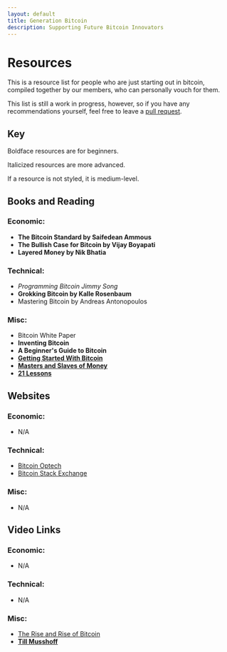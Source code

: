 ```yaml
---
layout: default
title: Generation Bitcoin
description: Supporting Future Bitcoin Innovators
---
```


# Resources

This is a resource list for people who are just starting out in bitcoin, compiled together by our members, who can personally vouch for them. 

This list is still a work in progress, however, so if you have any recommendations yourself, feel free to leave a [pull request](https://github.com/GenerationBitcoin/GenerationBitcoin.github.io/pulls). 
## Key

Boldface resources are for beginners. 

Italicized resources are more advanced.

If a resource is not styled, it is medium-level.

## Books and Reading

### Economic:

- **The Bitcoin Standard by Saifedean Ammous**
- **The Bullish Case for Bitcoin by Vijay Boyapati**
- **Layered Money by Nik Bhatia**

### Technical:

- *Programming Bitcoin Jimmy Song*
- **Grokking Bitcoin by Kalle Rosenbaum**
- Mastering Bitcoin by Andreas Antonopoulos

### Misc:

- Bitcoin White Paper
- **Inventing Bitcoin**
- **A Beginner's Guide to Bitcoin**
- **[Getting Started With Bitcoin](https://www.lopp.net/bitcoin-information/getting-started.html)**
- **[Masters and Slaves of Money](https://breedlove22.medium.com/masters-and-slaves-of-money-255ecc93404f)**
- **[21 Lessons](21lessons.com)**

## Websites

### Economic:

- N/A

### Technical:

- [Bitcoin Optech](https://bitcoinops.org/)
- [Bitcoin Stack Exchange](https://bitcoin.stackexchange.com)

### Misc:

- N/A

## Video Links

### Economic:

- N/A

### Technical:

- N/A

### Misc:

- [The Rise and Rise of Bitcoin](https://youtu.be/sZ-aUlNY9_g)
- **[Till Musshoff](https://www.youtube.com/channel/UCycGV6fAhD_-7GPmCkkESdw/videos)**

